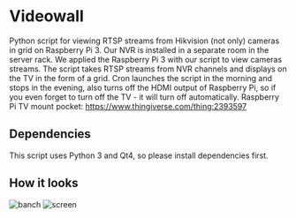 # Videowall
Python script for viewing RTSP streams from Hikvision (not only) cameras in grid on Raspberry Pi 3.
Our NVR is installed in a separate room in the server rack. We applied the Raspberry Pi 3 with our script to view cameras streams. The script takes RTSP streams from NVR channels and displays on the TV in the form of a grid.
Cron launches the script in the morning and stops in the evening, also turns off the HDMI output of Raspberry Pi, so if you even forget to turn off the TV - it will turn off automatically.
Raspberry Pi TV mount pocket: https://www.thingiverse.com/thing:2393597

## Dependencies
This script uses Python 3 and Qt4, so please install dependencies first.

## How it looks
![banch](https://user-images.githubusercontent.com/1162284/28826180-c6764b82-76d1-11e7-8ef4-366f541669bd.jpg)
![screen](https://user-images.githubusercontent.com/1162284/28826218-f316d116-76d1-11e7-813c-14258b0d958f.jpg)
